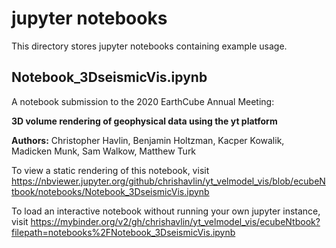 # jupyter notebooks

This directory stores jupyter notebooks containing example usage.

## Notebook_3DseismicVis.ipynb

A notebook submission to the 2020 EarthCube Annual Meeting:

**3D volume rendering of geophysical data using the yt platform**

**Authors:** Christopher Havlin, Benjamin Holtzman, Kacper Kowalik, Madicken Munk, Sam Walkow, Matthew Turk

To view a static rendering of this notebook, visit https://nbviewer.jupyter.org/github/chrishavlin/yt_velmodel_vis/blob/ecubeNtbook/notebooks/Notebook_3DseismicVis.ipynb

To load an interactive notebook without running your own jupyter instance, visit https://mybinder.org/v2/gh/chrishavlin/yt_velmodel_vis/ecubeNtbook?filepath=notebooks%2FNotebook_3DseismicVis.ipynb
